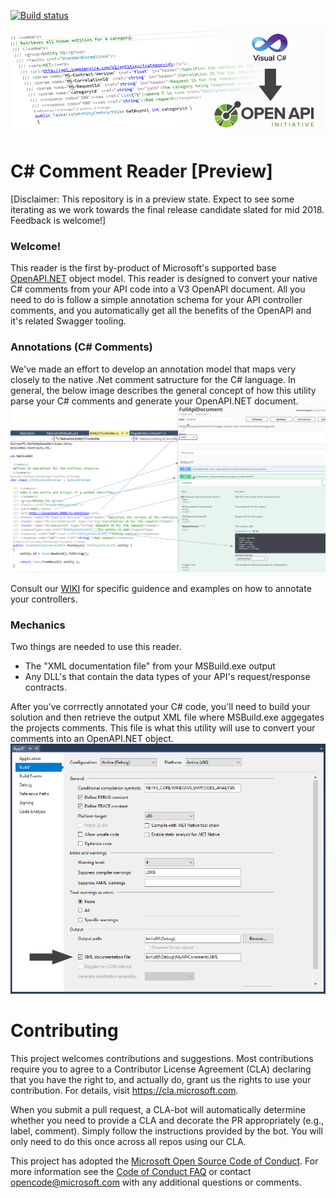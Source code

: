 

[![Build status](https://ci.appveyor.com/api/projects/status/capxc7p5cvyrq21w/branch/master?svg=true)](https://ci.appveyor.com/project/MicrosoftOpenAPINETAdmin/openapi-net-csharpcomment/branch/master)

![C# Comment Reader Banner](docs/images/banner.png "Convert /// C# Comments --> OpenAPI.NET")

# C# Comment Reader [Preview]
[Disclaimer: This repository is in a preview state. Expect to see some iterating as we work towards the final release candidate slated for mid 2018. Feedback is welcome!]


### Welcome!
This reader is the first by-product of Microsoft's supported base [OpenAPI.NET](http://aka.ms/openapi) object model. This reader is designed to convert your native C# comments from your API code into a V3 OpenAPI document. All you need to do is follow a simple annotation schema for your API controller comments, and you automatically get all the benefits of the OpenAPI and it's related Swagger tooling.

### Annotations (C# Comments)
We've made an effort to develop an annotation model that maps very closely to the native .Net comment satructure for the C# language. In general, the below image describes the general concept of how this utility parse your C# comments and generate your OpenAPI.NET document.
![Convert Comments to OpenAPI](docs/images/comment-oai-map.png "Map /// C# Comments --> OpenAPI.NET")

Consult our [WIKI](https://github.com/Microsoft/OpenAPI.NET.CSharpComment/wikihttps://github.com/Microsoft/OpenAPI.NET.CSharpComment/wiki) for specific guidence and examples on how to annotate your controllers.

### Mechanics
Two things are needed to use this reader.
- The "XML documentation file" from your MSBuild.exe output
- Any DLL's that contain the data types of your API's request/response contracts.

After you've corrrectly annotated your C# code, you'll need to build your solution and then retrieve the output XML file where MSBuild.exe aggegates the projects comments. This file is what this utility will use to convert your comments into an OpenAPI.NET object.
![Enable Comment Output](docs/images/vs-enable.png "Output comments from MSBuild.exe")


# Contributing
This project welcomes contributions and suggestions.  Most contributions require you to agree to a
Contributor License Agreement (CLA) declaring that you have the right to, and actually do, grant us
the rights to use your contribution. For details, visit https://cla.microsoft.com.

When you submit a pull request, a CLA-bot will automatically determine whether you need to provide
a CLA and decorate the PR appropriately (e.g., label, comment). Simply follow the instructions
provided by the bot. You will only need to do this once across all repos using our CLA.

This project has adopted the [Microsoft Open Source Code of Conduct](https://opensource.microsoft.com/codeofconduct/).
For more information see the [Code of Conduct FAQ](https://opensource.microsoft.com/codeofconduct/faq/) or
contact [opencode@microsoft.com](mailto:opencode@microsoft.com) with any additional questions or comments.
